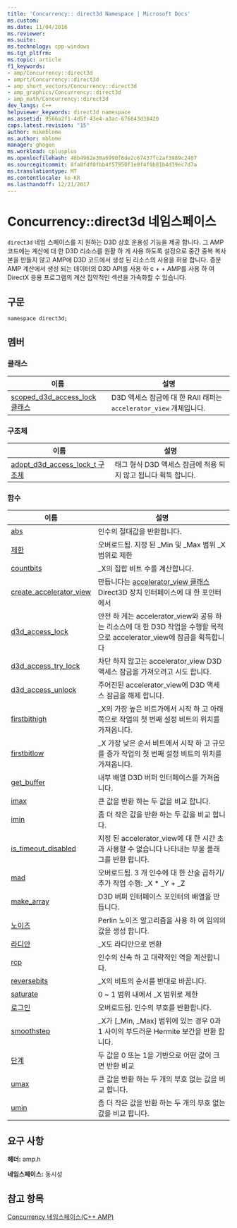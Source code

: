 ```yaml
---
title: 'Concurrency:: direct3d Namespace | Microsoft Docs'
ms.custom: 
ms.date: 11/04/2016
ms.reviewer: 
ms.suite: 
ms.technology: cpp-windows
ms.tgt_pltfrm: 
ms.topic: article
f1_keywords:
- amp/Concurrency::direct3d
- amprt/Concurrency::direct3d
- amp_short_vectors/Concurrency::direct3d
- amp_graphics/Concurrency::direct3d
- amp_math/Concurrency::direct3d
dev_langs: C++
helpviewer_keywords: direct3d namespace
ms.assetid: 9566a2f1-4d5f-43e4-a3ac-676643d38420
caps.latest.revision: "15"
author: mikeblome
ms.author: mblome
manager: ghogen
ms.workload: cplusplus
ms.openlocfilehash: 46b4962e30a6990f6de2c67437fc2af3989c2407
ms.sourcegitcommit: 8fa8fdf0fbb4f57950f1e8f4f9b81b4d39ec7d7a
ms.translationtype: MT
ms.contentlocale: ko-KR
ms.lasthandoff: 12/21/2017
---
```

# <a name="concurrencydirect3d-namespace"></a>Concurrency::direct3d 네임스페이스
`direct3d` 네임 스페이스를 지 원하는 D3D 상호 운용성 기능을 제공 합니다. 그 AMP 코드에는 계산에 대 한 D3D 리소스를 원활 하 게 사용 하도록 설정으로 중간 중복 복사본을 만들지 않고 AMP에 D3D 코드에서 생성 된 리소스의 사용을 허용 합니다. 증분 AMP 계산에서 생성 되는 데이터의 D3D API를 사용 하 c + + AMP를 사용 하 여 DirectX 응용 프로그램의 계산 집약적인 섹션을 가속화할 수 있습니다.  
  
## <a name="syntax"></a>구문  
  
```  
namespace direct3d;  
```  
  
## <a name="members"></a>멤버  
  
### <a name="classes"></a>클래스  
  
|이름|설명|  
|----------|-----------------|  
|[scoped_d3d_access_lock 클래스](scoped-d3d-access-lock-class.md)|D3D 액세스 잠금에 대 한 RAII 래퍼는 `accelerator_view` 개체입니다.|  
  
### <a name="structures"></a>구조체  
  
|이름|설명|  
|----------|-----------------|  
|[adopt_d3d_access_lock_t 구조체](adopt-d3d-access-lock-t-structure.md)|태그 형식 D3D 액세스 잠금에 적용 되지 않고 됩니다 획득 합니다.|  
  
### <a name="functions"></a>함수  
  
|이름|설명|  
|----------|-----------------|  
|[abs](concurrency-direct3d-namespace-functions-amp.md#abs)|인수의 절대값을 반환합니다.|  
|[제한](concurrency-direct3d-namespace-functions-amp.md#clamp)|오버로드됨. 지정 된 _Min 및 _Max 범위 _X 범위로 제한|  
|[countbits](concurrency-direct3d-namespace-functions-amp.md#countbits)|_X의 집합 비트 수를 계산합니다.|  
|[create_accelerator_view](concurrency-direct3d-namespace-functions-amp.md#create_accelerator_view)|만듭니다는 [accelerator_view 클래스](accelerator-view-class.md) Direct3D 장치 인터페이스에 대 한 포인터에서|  
|[d3d_access_lock](concurrency-direct3d-namespace-functions-amp.md#d3d_access_lock)|안전 하 게는 accelerator_view와 공유 하는 리소스에 대 한 D3D 작업을 수행할 목적으로 accelerator_view에 잠금을 획득합니다|  
|[d3d_access_try_lock](concurrency-direct3d-namespace-functions-amp.md#d3d_access_try_lock)|차단 하지 않고는 accelerator_view D3D 액세스 잠금을 가져오려고 시도 합니다.|  
|[d3d_access_unlock](concurrency-direct3d-namespace-functions-amp.md#d3d_access_unlock)|주어진된 accelerator_view에 D3D 액세스 잠금을 해제 합니다.|  
|[firstbithigh](concurrency-direct3d-namespace-functions-amp.md#firstbithigh)|_X의 가장 높은 비트가에서 시작 하 고 아래쪽으로 작업의 첫 번째 설정 비트의 위치를 가져옵니다.|  
|[firstbitlow](concurrency-direct3d-namespace-functions-amp.md#firstbitlow)|_X 가장 낮은 순서 비트에서 시작 하 고 규모를 증가 작업의 첫 번째 설정 비트의 위치를 가져옵니다.|  
|[get_buffer](concurrency-direct3d-namespace-functions-amp.md#get_buffer)|내부 배열 D3D 버퍼 인터페이스를 가져옵니다.|  
|[imax](concurrency-direct3d-namespace-functions-amp.md#imax)|큰 값을 반환 하는 두 값을 비교 합니다.|  
|[imin](concurrency-direct3d-namespace-functions-amp.md#imin)|좀 더 작은 값을 반환 하는 두 값을 비교 합니다.|  
|[is_timeout_disabled](concurrency-direct3d-namespace-functions-amp.md#is_timeout_disabled)|지정 된 accelerator_view에 대 한 시간 초과 사용할 수 없습니다 나타내는 부울 플래그를 반환 합니다.|  
|[mad](concurrency-direct3d-namespace-functions-amp.md#mad)|오버로드됨. 3 개 인수에 대 한 산술 곱하기/추가 작업 수행: _X * _Y + _Z|  
|[make_array](concurrency-direct3d-namespace-functions-amp.md#make_array)|D3D 버퍼 인터페이스 포인터의 배열을 만듭니다.|  
|[노이즈](concurrency-direct3d-namespace-functions-amp.md#noise)|Perlin 노이즈 알고리즘을 사용 하 여 임의의 값을 생성 합니다.|  
|[라디안](concurrency-direct3d-namespace-functions-amp.md#radians)|_X도 라디안으로 변환|  
|[rcp](concurrency-direct3d-namespace-functions-amp.md#rcp)|인수의 신속 하 고 대략적인 역을 계산합니다.|  
|[reversebits](concurrency-direct3d-namespace-functions-amp.md#reversebits)|_X의 비트의 순서를 반대로 바꿉니다.|  
|[saturate](concurrency-direct3d-namespace-functions-amp.md#saturate)|0 ~ 1 범위 내에서 _X 범위로 제한|  
|[로그인](concurrency-direct3d-namespace-functions-amp.md#sign)|오버로드됨. 인수의 부호를 반환합니다.|  
|[smoothstep](concurrency-direct3d-namespace-functions-amp.md#smoothstep)|_X가 [_Min, _Max] 범위에 있는 경우 0과 1 사이의 부드러운 Hermite 보간을 반환 합니다.|  
|[단계](concurrency-direct3d-namespace-functions-amp.md#step)|두 값을 0 또는 1을 기반으로 어떤 값이 크면 반환 비교|  
|[umax](concurrency-direct3d-namespace-functions-amp.md#umax)|큰 값을 반환 하는 두 개의 부호 없는 값을 비교 합니다.|  
|[umin](concurrency-direct3d-namespace-functions-amp.md#umin)|좀 더 작은 값을 반환 하는 두 개의 부호 없는 값을 비교 합니다.|  

## <a name="requirements"></a>요구 사항  
 **헤더:** amp.h  
  
 **네임스페이스:** 동시성  
  
## <a name="see-also"></a>참고 항목  
 [Concurrency 네임스페이스(C++ AMP)](concurrency-namespace-cpp-amp.md)
